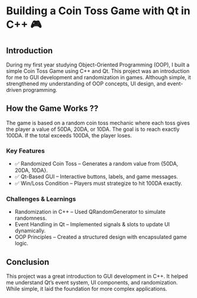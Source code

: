 # Building a Coin Toss Game with Qt in C++ 🎮
## Introduction
During my first year studying Object-Oriented Programming (OOP), I built a simple Coin Toss Game using C++ and Qt. This project was an introduction for me to GUI development and randomization in games. Although simple, it strengthened my understanding of OOP concepts, UI design, and event-driven programming.
## How the Game Works ??
The game is based on a random coin toss mechanic where each toss gives the player a value of 50DA, 20DA, or 10DA. The goal is to reach exactly 100DA. If the total exceeds 100DA, the player loses.
### Key Features
* ✅ Randomized Coin Toss – Generates a random value from {50DA, 20DA, 10DA}.
* ✅ Qt-Based GUI – Interactive buttons, labels, and game messages.
* ✅ Win/Loss Condition – Players must strategize to hit 100DA exactly.
### Challenges & Learnings
* Randomization in C++ – Used QRandomGenerator to simulate randomness.
* Event Handling in Qt – Implemented signals & slots to update UI dynamically.
* OOP Principles – Created a structured design with encapsulated game logic.
## Conclusion
This project was a great introduction to GUI development in C++. It helped me understand Qt’s event system, UI components, and randomization. While simple, it laid the foundation for more complex applications. 
